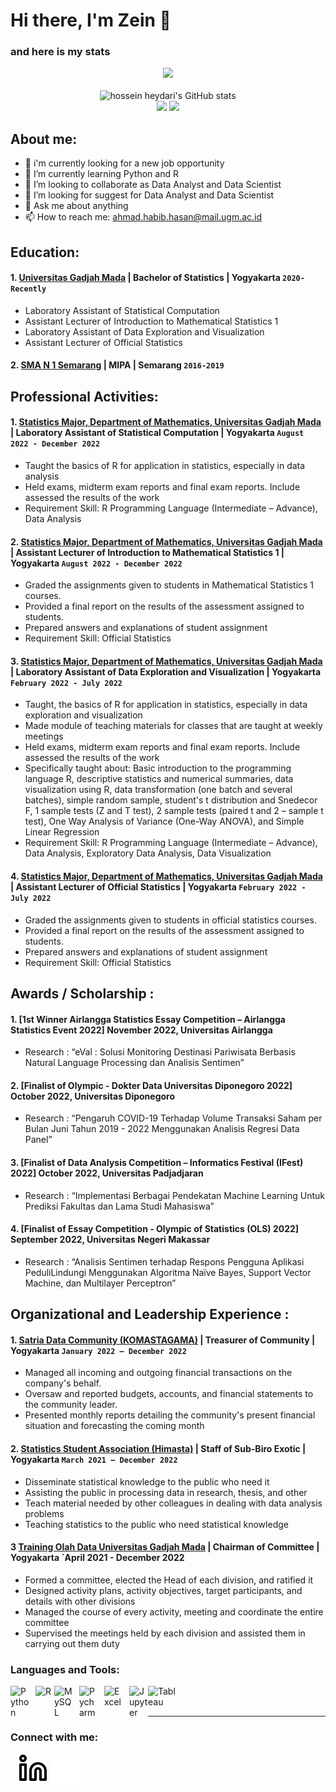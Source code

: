 # Hi there, I'm Zein 👋
### and here is my stats
<p align="center"><img src="https://www.codewars.com/users/zeinhasan/badges/large"/><br /><br />
  <img src="https://github-readme-stats.vercel.app/api?username=zeinhasan&show_icons=true&include_all_commits=true&theme=monokai" alt="hossein heydari's GitHub stats" /><br />
  <img src="https://github-readme-streak-stats.herokuapp.com/?user=zeinhasan&theme=monokai"/>
  <img src="https://github-readme-stats.vercel.app/api/top-langs/?username=zeinhasan&layout=compact&theme=monokai&langs_count=12"/><br />
</p>

## About me:
- 🔭 i'm currently looking for a new job opportunity
- 🌱 I’m currently learning Python and R
- 👯 I’m looking to collaborate as Data Analyst and Data Scientist
- 🤔 I’m looking for suggest for Data Analyst and Data Scientist
- 💬 Ask me about anything
- 📫 How to reach me: ahmad.habib.hasan@mail.ugm.ac.id

## Education:

#### 1. [Universitas Gadjah Mada](https://www.ugm.ac.id) | Bachelor of Statistics | Yogyakarta `2020-Recently`
   - Laboratory Assistant of Statistical Computation
   - Assistant Lecturer of Introduction to Mathematical Statistics 1 
   - Laboratory Assistant of Data Exploration and Visualization 
   - Assistant Lecturer of Official Statistics
 #### 2. [SMA N 1 Semarang]([https://www.sman1kebumen.sch.id](https://sman1-smg.sch.id/)) | MIPA | Semarang `2016-2019`

## Professional Activities:
#### 1. [Statistics Major, Department of Mathematics, Universitas Gadjah Mada](https://s1stat.fmipa.ugm.ac.id/id/) | Laboratory Assistant of Statistical Computation | Yogyakarta `August 2022 - December 2022`
   - Taught the basics of R for application in statistics, especially in data analysis
   - Held exams, midterm exam reports and final exam reports. Include assessed the results of the work
   - Requirement Skill: R Programming Language (Intermediate – Advance), Data Analysis 

#### 2. [Statistics Major, Department of Mathematics, Universitas Gadjah Mada](https://s1stat.fmipa.ugm.ac.id/id/) | Assistant Lecturer of Introduction to Mathematical Statistics 1 | Yogyakarta `August 2022 - December 2022`
   - Graded the assignments given to students in Mathematical Statistics 1 courses.
   - Provided a final report on the results of the assessment assigned to students.
   - Prepared answers and explanations of student assignment
   - Requirement Skill: Official Statistics
   
#### 3. [Statistics Major, Department of Mathematics, Universitas Gadjah Mada](https://s1stat.fmipa.ugm.ac.id/id/) | Laboratory Assistant of Data Exploration and Visualization | Yogyakarta `February 2022 - July 2022`
   - Taught, the basics of R for application in statistics, especially in data exploration and visualization
   - Made module of teaching materials for classes that are taught at weekly meetings
   - Held exams, midterm exam reports and final exam reports. Include assessed the results of the work
   - Specifically taught about: Basic introduction to the programming language R, descriptive statistics and numerical summaries, data visualization using R, data transformation (one batch and several batches), simple random sample, student's t distribution and Snedecor F, 1 sample tests (Z and T test), 2 sample tests (paired t and 2 – sample t test), One Way Analysis of Variance (One-Way ANOVA), and Simple Linear Regression
   - Requirement Skill: R Programming Language (Intermediate – Advance), Data Analysis, Exploratory Data Analysis, Data Visualization 
  
#### 4. [Statistics Major, Department of Mathematics, Universitas Gadjah Mada](https://s1stat.fmipa.ugm.ac.id/id/) | Assistant Lecturer of Official Statistics | Yogyakarta `February 2022 - July 2022`
   - Graded the assignments given to students in official statistics courses.
   - Provided a final report on the results of the assessment assigned to students.
   - Prepared answers and explanations of student assignment
   - Requirement Skill: Official Statistics
   
## Awards / Scholarship :
#### 1. [1st Winner Airlangga Statistics Essay Competition – Airlangga Statistics Event 2022] November 2022, Universitas Airlangga 
   - Research : “eVal : Solusi Monitoring Destinasi Pariwisata Berbasis Natural Language Processing dan Analisis Sentimen”
 
#### 2. [Finalist of Olympic - Dokter Data Universitas Diponegoro 2022] October 2022, Universitas Diponegoro
   - Research : “Pengaruh COVID-19 Terhadap Volume Transaksi Saham per Bulan Juni Tahun 2019 - 2022 Menggunakan Analisis Regresi Data Panel”
 
#### 3. [Finalist of Data Analysis Competition – Informatics Festival (IFest) 2022] October 2022, Universitas Padjadjaran 
   - Research : “Implementasi Berbagai Pendekatan Machine Learning Untuk Prediksi Fakultas dan Lama Studi Mahasiswa”

#### 4. [Finalist of Essay Competition - Olympic of Statistics (OLS) 2022] September 2022, Universitas Negeri Makassar 
   - Research : “Analisis Sentimen terhadap Respons Pengguna Aplikasi PeduliLindungi Menggunakan Algoritma Naïve Bayes, Support Vector Machine, dan Multilayer Perceptron”
 
## Organizational and Leadership Experience :
#### 1. [Satria Data Community (KOMASTAGAMA)](https://kreativitas.ugm.ac.id/) | Treasurer of Community | Yogyakarta `January 2022 – December 2022`
   - Managed all incoming and outgoing financial transactions on the company's behalf.
   - Oversaw and reported budgets, accounts, and financial statements to the community leader.
   - Presented monthly reports detailing the community's present financial situation and forecasting the coming month

#### 2. [Statistics Student Association (Himasta)](https://himasta.ugm.ac.id/) | Staff of Sub-Biro Exotic   | Yogyakarta `March 2021 – December 2022`
   - Disseminate statistical knowledge to the public who need it
   - Assisting the public in processing data in research, thesis, and other
   - Teach material needed by other colleagues in dealing with data analysis problems
   - Teaching statistics to the public who need statistical knowledge 
  
#### 3 [Training Olah Data Universitas Gadjah Mada](https://himasta.ugm.ac.id/) | Chairman of Committee   | Yogyakarta `April 2021 - December 2022
   - Formed a committee, elected the Head of each division, and ratified it
   - Designed activity plans, activity objectives, target participants, and details with other divisions
   - Managed the course of every activity, meeting and coordinate the entire committee
   - Supervised the meetings held by each division and assisted them in carrying out them duty 
 
### Languages and Tools:
<img align="left" alt="Python" width="30px" src="https://upload.wikimedia.org/wikipedia/commons/thumb/c/c3/Python-logo-notext.svg/110px-Python-logo-notext.svg.png?20100317150552" style="padding-right:10px;" />
<img align="left" alt="R" width="30px" src="https://www.r-project.org/Rlogo.png" style="padding-right:0px;" />
<img align="left" alt="MySQL" width="30px" src="https://cdn.jsdelivr.net/gh/devicons/devicon/icons/mysql/mysql-original.svg" style="padding-right:10px;" />
<img align="left" alt="Pycharm" width="30px" src="https://upload.wikimedia.org/wikipedia/commons/thumb/1/1d/PyCharm_Icon.svg/220px-PyCharm_Icon.svg.png" style="padding-right:10px;" />
<img align="left" alt="Excel" width="30px" src="https://is2-ssl.mzstatic.com/image/thumb/Purple126/v4/a8/fd/5a/a8fd5a84-c6f1-355f-3b9f-6e86598efaa3/XCEL.png/1200x630bb.png" style="padding-right:10px;" />
<img align="left" alt="Jupyter" width="30px" src="https://encrypted-tbn0.gstatic.com/images?q=tbn:ANd9GcShGBC3NULr8hnz4zAVW7wBcRHBlZ45lpsjZsTNSwE4qKJqlZ0En2SQHFDZcrcLmmBM2IY&usqp=CAU" style="padding-right:0px;" />
<img align="left" alt="Tableau" width="50px" src="https://logos-world.net/wp-content/uploads/2021/10/Tableau-Symbol.png" style="padding-right:10px;" />

<br />
<br />

---
### Connect with me:

&nbsp;&nbsp;
[![website](./img/linkedin-light.svg)](https://www.linkedin.com/in/ahmad-habib-hasan-zein-88ab57216#gh-light-mode-only)
[![website](./img/linkedin-dark.svg)](https://www.linkedin.com/in/ahmad-habib-hasan-zein-88ab57216#gh-dark-mode-only)
&nbsp;&nbsp;



